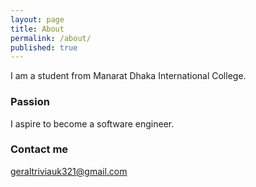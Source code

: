```yaml
---
layout: page
title: About
permalink: /about/
published: true
---
```

I am a student from Manarat Dhaka International College.


### Passion

I aspire to become a software engineer.

### Contact me

[geraltriviauk321@gmail.com](mailto:email@domain.com)
